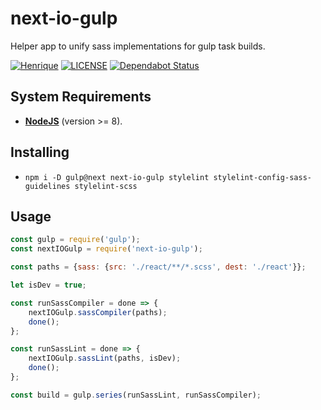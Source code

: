 # next-io-gulp

Helper app to unify sass implementations for gulp task builds.

[![Henrique](https://img.shields.io/badge/maintainer-Henrique-blue.svg?colorB=0066ff)](https://henriquecarv.com)
[![LICENSE](https://img.shields.io/github/license/henriquecarv/gulp-sass-helper.svg)](./LICENSE)
[![Dependabot Status](https://api.dependabot.com/badges/status?host=github&repo=henriquecarv/gulp-sass-helper)](https://dependabot.com)

## System Requirements

- **[NodeJS](https://nodejs.org/en/)** (version >= 8).

## Installing

- `npm i -D gulp@next next-io-gulp stylelint stylelint-config-sass-guidelines stylelint-scss`

## Usage

```javascript
const gulp = require('gulp');
const nextIOGulp = require('next-io-gulp');

const paths = {sass: {src: './react/**/*.scss', dest: './react'}};

let isDev = true;

const runSassCompiler = done => {
	nextIOGulp.sassCompiler(paths);
	done();
};

const runSassLint = done => {
	nextIOGulp.sassLint(paths, isDev);
	done();
};

const build = gulp.series(runSassLint, runSassCompiler);
```
